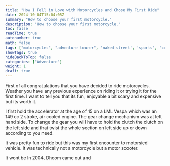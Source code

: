 ```yaml
---
title: "How I Fell in Love with Motorcycles and Chose My First Ride"
date: 2024-10-04T15:04:05Z
summary: "How to choose your first motorcycle."
description: "How to choose your first motorcycle."
toc: false
readTime: true
autonumber: true
math: false
tags: ["motorcycles", "adventure tourer", 'naked street', 'sports', 'cruisers']
showTags: true
hideBackToTop: false
categories: ["Adventure"]
weight: 1
draft: true
---
```


First of all congratulations that you have decided to ride motorcycles.
Weather you have any previous experience on riding it or trying it for the first time.
I want to tell you that its fun, enjoyable a bit scary and expensive but its worth it.

I first hold the accelerator at the age of 15 on a LML Vespa which was an 149 cc 2 stroke, air cooled engine.
The gear change mechanism was at left hand side. To change the gear you will have to hold the clutch the clutch on the left
side and that twist the whole section on left side up or down according to you need.

It was pretty fun to ride but this was my first encounter to motorsied vehicle. It was technically not a motorcycle but
a motor scooter. 

It wont be In 2004, Dhoom came out and 